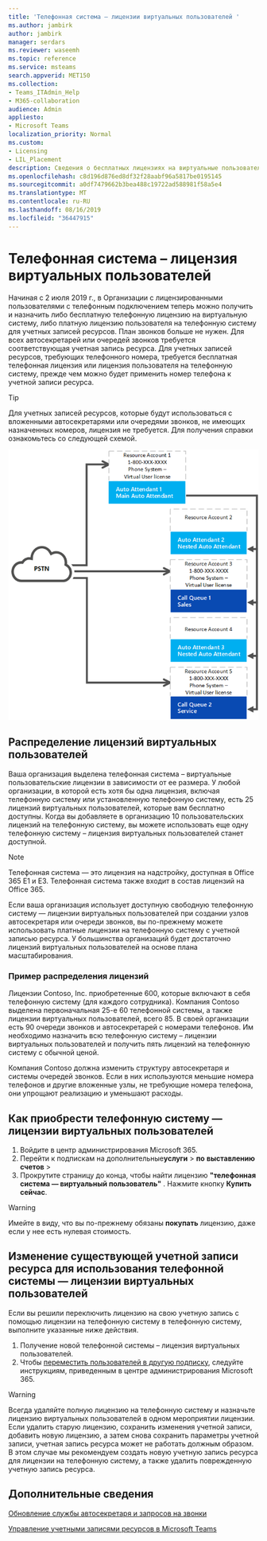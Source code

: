 ```yaml
---
title: 'Телефонная система — лицензии виртуальных пользователей '
ms.author: jambirk
author: jambirk
manager: serdars
ms.reviewer: waseemh
ms.topic: reference
ms.service: msteams
search.appverid: MET150
ms.collection:
- Teams_ITAdmin_Help
- M365-collaboration
audience: Admin
appliesto:
- Microsoft Teams
localization_priority: Normal
ms.custom:
- Licensing
- LIL_Placement
description: Сведения о бесплатных лицензиях на виртуальные пользователи.
ms.openlocfilehash: c8d196d876ed8df32f28aabf96a5817be0195145
ms.sourcegitcommit: a0df7479662b3bea488c19722ad588981f58a5e4
ms.translationtype: MT
ms.contentlocale: ru-RU
ms.lasthandoff: 08/16/2019
ms.locfileid: "36447915"
---
```

# <a name="phone-systemvirtual-user-license"></a>Телефонная система – лицензия виртуальных пользователей 

Начиная с 2 июля 2019 г., в Организации с лицензированными пользователями с телефонным подключением теперь можно получить и назначить либо бесплатную телефонную лицензию на виртуальную систему, либо платную лицензию пользователя на телефонную систему для учетных записей ресурсов. План звонков больше не нужен. Для всех автосекретарей или очередей звонков требуется соответствующая учетная запись ресурса. Для учетных записей ресурсов, требующих телефонного номера, требуется бесплатная телефонная лицензия или лицензия пользователя на телефонную систему, прежде чем можно будет применить номер телефона к учетной записи ресурса.

> [!TIP]
> Для учетных записей ресурсов, которые будут использоваться с вложенными автосекретарями или очередями звонков, не имеющих назначенных номеров, лицензия не требуется. Для получения справки ознакомьтесь со следующей схемой. 

![Лицензии виртуальных пользователей](../media/resource-account.png)

## <a name="virtual-user-license-allocation"></a>Распределение лицензий виртуальных пользователей

Ваша организация выделена телефонная система – виртуальные пользовательские лицензии в зависимости от ее размера. У любой организации, в которой есть хотя бы одна лицензия, включая телефонную систему или установленную телефонную систему, есть 25 лицензий виртуальных пользователей, которые вам бесплатно доступны. Когда вы добавляете в организацию 10 пользовательских лицензий на телефонную систему, вы можете использовать еще одну телефонную систему – лицензия виртуальных пользователей станет доступной.

> [!NOTE]
> Телефонная система — это лицензия на надстройку, доступная в Office 365 E1 и E3. Телефонная система также входит в состав лицензий на Office 365.

Если ваша организация использует доступную свободную телефонную систему — лицензии виртуальных пользователей при создании узлов автосекретаря или очереди звонков, вы по-прежнему можете использовать платные лицензии на телефонную систему с учетной записью ресурса. У большинства организаций будет достаточно лицензий виртуальных пользователей на основе плана масштабирования. 

### <a name="license-allocation-example"></a>Пример распределения лицензий

Лицензии Contoso, Inc. приобретенные 600, которые включают в себя телефонную систему (для каждого сотрудника). Компания Contoso выделена первоначальная 25-е 60 телефонной системы, а также лицензии виртуальных пользователей, всего 85. В своей организации есть 90 очереди звонков и автосекретарей с номерами телефонов. Им необходимо назначить всю телефонную систему – лицензии виртуальных пользователей и получить пять лицензий на телефонную систему с обычной ценой. 

Компания Contoso должна изменить структуру автосекретаря и системы очередей звонков. Если в них используются меньшие номера телефонов и другие вложенные узлы, не требующие номера телефона, они упрощают реализацию и уменьшают расходы. 

## <a name="how-to-acquire-phone-systemvirtual-user-licenses"></a>Как приобрести телефонную систему — лицензии виртуальных пользователей 

1. Войдите в центр администрирования Microsoft 365.
2. Перейти к подпискам на дополнительные**услуги** > **по** **выставлению счетов** > 
3. Прокрутите страницу до конца, чтобы найти лицензию **"телефонная система — виртуальный пользователь"** . Нажмите кнопку **Купить сейчас**.

> [!WARNING]
> Имейте в виду, что вы по-прежнему обязаны **покупать** лицензию, даже если у нее есть нулевая стоимость. 

## <a name="change-an-existing-resource-account-to-use-a-phone-systemvirtual-user-license"></a>Изменение существующей учетной записи ресурса для использования телефонной системы — лицензии виртуальных пользователей

Если вы решили переключить лицензию на свою учетную запись с помощью лицензии на телефонную систему в телефонную систему, выполните указанные ниже действия. 

1. Получение новой телефонной системы – лицензия виртуальных пользователей. 
2. Чтобы [переместить пользователей в другую подписку](https://docs.microsoft.com/en-us/office365/admin/subscriptions-and-billing/assign-licenses-to-users?redirectSourcePath=%252farticle%252f997596b5-4173-4627-b915-36abac6786dc&view=o365-worldwide#move-users-to-a-different-subscription), следуйте инструкциям, приведенным в центре администрирования Microsoft 365. 

> [!WARNING]
> Всегда удаляйте полную лицензию на телефонную систему и назначьте лицензию виртуальных пользователей в одном мероприятии лицензии. Если удалить старую лицензию, сохранить изменения учетной записи, добавить новую лицензию, а затем снова сохранить параметры учетной записи, учетная запись ресурса может не работать должным образом. В этом случае мы рекомендуем создать новую учетную запись ресурса для лицензии на телефонную систему, а также удалить поврежденную учетную запись ресурса. 

## <a name="related-information"></a>Дополнительные сведения

[Обновление службы автосекретаря и запросов на звонки](https://techcommunity.microsoft.com/t5/Microsoft-Teams-Blog/Auto-Attendant-and-Call-Queues-Service-Update/ba-p/564521)

[Управление учетными записями ресурсов в Microsoft Teams](../manage-resource-accounts.md)
